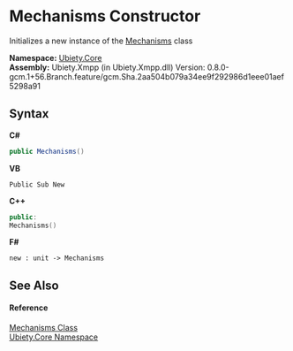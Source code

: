 # Mechanisms Constructor 
 

Initializes a new instance of the <a href="08706880-a516-52e5-1fa9-b35a4e7a0d1d">Mechanisms</a> class

**Namespace:**&nbsp;<a href="aced5668-5a9c-1ea2-e16e-3faf214f48b3">Ubiety.Core</a><br />**Assembly:**&nbsp;Ubiety.Xmpp (in Ubiety.Xmpp.dll) Version: 0.8.0-gcm.1+56.Branch.feature/gcm.Sha.2aa504b079a34ee9f292986d1eee01aef5298a91

## Syntax

**C#**<br />
``` C#
public Mechanisms()
```

**VB**<br />
``` VB
Public Sub New
```

**C++**<br />
``` C++
public:
Mechanisms()
```

**F#**<br />
``` F#
new : unit -> Mechanisms
```


## See Also


#### Reference
<a href="08706880-a516-52e5-1fa9-b35a4e7a0d1d">Mechanisms Class</a><br /><a href="aced5668-5a9c-1ea2-e16e-3faf214f48b3">Ubiety.Core Namespace</a><br />